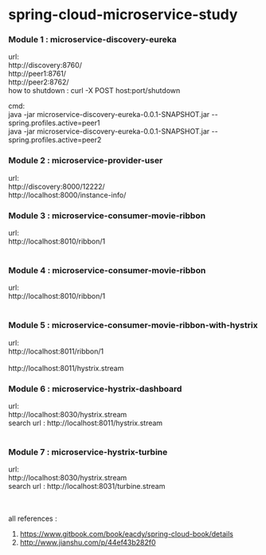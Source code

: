 # spring-cloud-microservice-study

<h3>Module 1 : microservice-discovery-eureka</h3> 

url: <br />
http://discovery:8760/<br />
http://peer1:8761/<br />
http://peer2:8762/<br />
how to shutdown : curl -X POST host:port/shutdown<br /> 

cmd:<br />
java -jar microservice-discovery-eureka-0.0.1-SNAPSHOT.jar --spring.profiles.active=peer1<br />
java -jar microservice-discovery-eureka-0.0.1-SNAPSHOT.jar --spring.profiles.active=peer2<br />

<h3>Module 2 : microservice-provider-user</h3> 
url: <br />
http://discovery:8000/12222/<br />
http://localhost:8000/instance-info/<br />

<h3>Module 3 : microservice-consumer-movie-ribbon</h3> 
url: <br />
http://localhost:8010/ribbon/1<br /><br />

<h3>Module 4 : microservice-consumer-movie-ribbon</h3> 
url: <br />
http://localhost:8010/ribbon/1<br /><br />

<h3>Module 5 : microservice-consumer-movie-ribbon-with-hystrix</h3> 
url: <br />
http://localhost:8011/ribbon/1<br /><br />
http://localhost:8011/hystrix.stream<br />

<h3>Module 6 : microservice-hystrix-dashboard</h3> 
url: <br />
http://localhost:8030/hystrix.stream<br />
search url : http://localhost:8011/hystrix.stream<br /><br />

<h3>Module 7 : microservice-hystrix-turbine</h3> 
url: <br />
http://localhost:8030/hystrix.stream<br />
search url : http://localhost:8031/turbine.stream<br /><br /><br />

all references :
1. https://www.gitbook.com/book/eacdy/spring-cloud-book/details
2. http://www.jianshu.com/p/44ef43b282f0
